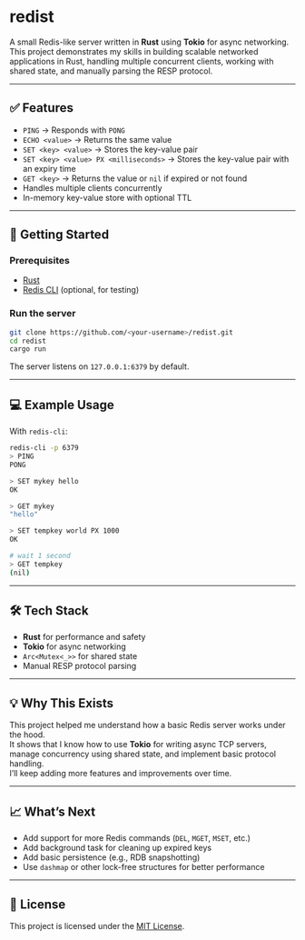 # redist

A small Redis-like server written in **Rust** using **Tokio** for async networking.  
This project demonstrates my skills in building scalable networked applications in Rust, handling multiple concurrent clients, working with shared state, and manually parsing the RESP protocol.

---

## ✅ Features

- `PING` → Responds with `PONG`
- `ECHO <value>` → Returns the same value
- `SET <key> <value>` → Stores the key-value pair
- `SET <key> <value> PX <milliseconds>` → Stores the key-value pair with an expiry time
- `GET <key>` → Returns the value or `nil` if expired or not found
- Handles multiple clients concurrently
- In-memory key-value store with optional TTL

---

## 🚀 Getting Started

### Prerequisites

- [Rust](https://www.rust-lang.org/tools/install)
- [Redis CLI](https://redis.io/docs/getting-started/installation/) (optional, for testing)

### Run the server

```bash
git clone https://github.com/<your-username>/redist.git
cd redist
cargo run
```

The server listens on `127.0.0.1:6379` by default.

---

## 💻 Example Usage

With `redis-cli`:

```bash
redis-cli -p 6379
> PING
PONG

> SET mykey hello
OK

> GET mykey
"hello"

> SET tempkey world PX 1000
OK

# wait 1 second
> GET tempkey
(nil)
```

---

## 🛠 Tech Stack

- **Rust** for performance and safety
- **Tokio** for async networking
- `Arc<Mutex<_>>` for shared state
- Manual RESP protocol parsing

---

## 💡 Why This Exists

This project helped me understand how a basic Redis server works under the hood.  
It shows that I know how to use **Tokio** for writing async TCP servers, manage concurrency using shared state, and implement basic protocol handling.  
I’ll keep adding more features and improvements over time.

---

## 📈 What’s Next

- Add support for more Redis commands (`DEL`, `MGET`, `MSET`, etc.)
- Add background task for cleaning up expired keys
- Add basic persistence (e.g., RDB snapshotting)
- Use `dashmap` or other lock-free structures for better performance

---

## 📄 License

This project is licensed under the [MIT License](LICENSE).
